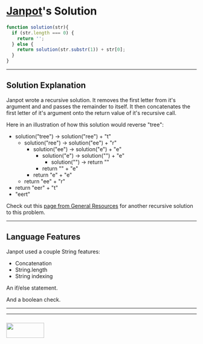 # [Janpot](https://www.codewars.com/users/janpot)'s Solution

```js
function solution(str){
  if (str.length === 0) {
    return '';
  } else {
    return solution(str.substr(1)) + str[0];
  }
}
```
---

## Solution Explanation

Janpot wrote a recursive solution.  It removes the first letter from it's argument and and passes the remainder to itself. It then concatenates the first letter of it's argument onto the return value of it's recursive call. 

Here in an illustration of how this solution would reverse "tree":
* solution("tree") -> solution("ree") + "t" 
  * solution("ree") -> solution("ee") + "r"
    * solution("ee") -> solution("e") + "e"
      * solution("e") -> solution("") + "e"
        * solution("") -> return ""
      * return "" + "e"
    * return "e" + "e"
  * return "ee" + "r"
* return "eer" + "t"
* "eert"

Check out this [page from General Resources](https://elewa-academy.github.io/General-Resources/cs-101/recursion.html) for another recursive solution to this problem.

---

## Language Features

Janpot used a couple String features:
* Concatenation
* String.length
* String indexing

An if/else statement.

And a boolean check.


___
___
### <a href="http://elewa.education/blog" target="_blank"><img src="https://user-images.githubusercontent.com/18554853/34921062-506450ae-f97d-11e7-875f-6feeb26ad72d.png" width="100" height="40"/></a>
